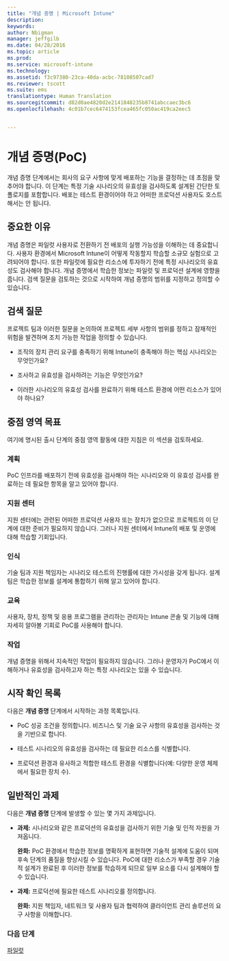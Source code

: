 ```yaml
---
title: "개념 증명 | Microsoft Intune"
description: 
keywords: 
author: Nbigman
manager: jeffgilb
ms.date: 04/28/2016
ms.topic: article
ms.prod: 
ms.service: microsoft-intune
ms.technology: 
ms.assetid: f3c97380-23ca-40da-acbc-78108507cad7
ms.reviewer: tscott
ms.suite: ems
translationtype: Human Translation
ms.sourcegitcommit: d82d0ae4820d2e2141848235b8741abccaec3bc6
ms.openlocfilehash: 4c01b7cec6474153fcea465fc050ac419ca2eec5


---
```


# 개념 증명(PoC)
개념 증명 단계에서는 회사의 요구 사항에 맞게 배포하는 기능을 결정하는 데 초점을 맞추어야 합니다. 이 단계는 특정 기술 시나리오의 유효성을 검사하도록 설계된 간단한 토폴로지를 포함합니다.  배포는 테스트 환경이어야 하고 어떠한 프로덕션 사용자도 호스트해서는 안 됩니다.

## 중요한 이유
개념 증명은 파일럿 사용자로 전환하기 전 배포의 실행 가능성을 이해하는 데 중요합니다. 사용자 환경에서 Microsoft Intune이 어떻게 작동할지 학습할 소규모 실험으로 고려되어야 합니다. 또한 파일럿에 필요한 리소스에 투자하기 전에 특정 시나리오의 유효성도 검사해야 합니다. 개념 증명에서 학습한 정보는 파일럿 및 프로덕션 설계에 영향을 줍니다.
검색 질문을 검토하는 것으로 시작하여 개념 증명의 범위를 지정하고 정의할 수 있습니다.

## 검색 질문
프로젝트 팀과 이러한 질문을 논의하여 프로젝트 세부 사항의 범위를 정하고 잠재적인 위험을 발견하며 조치 가능한 작업을 정의할 수 있습니다.

-   조직의 장치 관리 요구를 충족하기 위해 Intune이 충족해야 하는 핵심 시나리오는 무엇인가요?

-   조사하고 유효성을 검사하려는 기능은 무엇인가요?

-   이러한 시나리오의 유효성 검사를 완료하기 위해 테스트 환경에 어떤 리소스가 있어야 하나요?

## 중점 영역 목표
여기에 명시된 출시 단계의 중점 영역 활동에 대한 지침은 이 섹션을 검토하세요.

### 계획
PoC 인프라를 배포하기 전에 유효성을 검사해야 하는 시나리오와 이 유효성 검사를 완료하는 데 필요한 항목을 알고 있어야 합니다.

### 지원 센터
지원 센터에는 관련된 어떠한 프로덕션 사용자 또는 장치가 없으므로 프로젝트의 이 단계에 대한 준비가 필요하지 않습니다. 그러나 지원 센터에서 Intune의 배포 및 운영에 대해 학습할 기회입니다.

### 인식
기술 팀과 지원 책임자는 시나리오 테스트의 진행률에 대한 가시성을 갖게 됩니다. 설계 팀은 학습한 정보를 설계에 통합하기 위해 알고 있어야 합니다.

### 교육
사용자, 장치, 정책 및 응용 프로그램을 관리하는 관리자는 Intune 콘솔 및 기능에 대해 자세히 알아볼 기회로 PoC를 사용해야 합니다.

### 작업
개념 증명을 위해서 지속적인 작업이 필요하지 않습니다. 그러나 운영자가 PoC에서 이해하거나 유효성을 검사하고자 하는 특정 시나리오는 있을 수 있습니다.

## 시작 확인 목록
다음은 **개념 증명** 단계에서 시작하는 과정 목록입니다.

-   PoC 성공 조건을 정의합니다. 비즈니스 및 기술 요구 사항의 유효성을 검사하는 것을 기반으로 합니다.

-   테스트 시나리오의 유효성을 검사하는 데 필요한 리소스를 식별합니다.

-   프로덕션 환경과 유사하고 적합한 테스트 환경을 식별합니다(예: 다양한 운영 체제에서 필요한 장치 수).

## 일반적인 과제
다음은 **개념 증명** 단계에 발생할 수 있는 몇 가지 과제입니다.

-   **과제:** 시나리오와 같은 프로덕션의 유효성을 검사하기 위한 기술 및 인적 자원을 가져옵니다.

    **완화:** PoC 환경에서 학습한 정보를 명확하게 표현하면 기술적 설계에 도움이 되며 후속 단계의 품질을 향상시킬 수 있습니다. PoC에 대한 리소스가 부족할 경우 기술적 설계가 완료된 후 이러한 정보를 학습하게 되므로 일부 요소를 다시 설계해야 할 수 있습니다.

-   **과제:** 프로덕션에 필요한 테스트 시나리오를 정의합니다.

    **완화:** 지원 책임자, 네트워크 및 사용자 팀과 협력하여 클라이언트 관리 솔루션의 요구 사항을 이해합니다.

### 다음 단계
[파일럿](pilot.md)



<!--HONumber=Jun16_HO4-->


